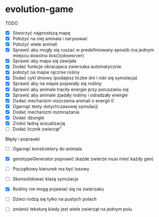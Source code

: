 # evolution-game
TODO
- [x] Stworzyć najprostszą mapę
- [x] Położyć na niej animala i narysować
- [x] Położyć wiele animali
- [x] Sprawić aby mogły się ruszać w predefiniowany sposób (na jednym miejscu dowolna ilość)(obsesrver) 
- [x] Sprawić aby mapa się zawijała
- [x] Dodać funkcje obracajaca zwierzaka automatycznie
- [x] położyć na mapie ręcznie rośiny
- [x] Dodać cykl dniowy (podajesz liczbe dni i robi się symulacja)
- [x] Sprawić aby na mapie pojawiały się rośliny
- [x] Sprawić aby animale traciły energie przy poruszaniu się
- [x] Sprawić aby animale zjadały rośliny i odradzały energie
- [x] Dodać mechanizm niszczenia animali o energii 0
- [x] Ogarnąć testy dotychczasowej symulacji
- [x] Dodać mechanizm rozmnażania
- [x] Dodać dżungle
- [x] Zrobić ładną wizualizację
- [ ] Dodać licznik zwierząt⁷

Błędy i poprawki
- [ ] Ogarnąć konstruktory do animala
- [x] genotypeGenerator poprawić (każde zwierze musi mieć każdy gen)
- [ ] Początkowy kierunek ma być losowy
- [ ] Skonsolidować klasę symulacja
- [x] Rośliny nie mogą pojawiać się na zwierzaku
- [ ] Dzieci rodzą się tylko na pustych polach
- [ ] zmienić teksturę kiedy jest wiele zwierząt na jednym polu


